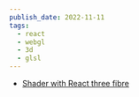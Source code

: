 ```yaml
---
publish_date: 2022-11-11
tags:
  - react
  - webgl
  - 3d
  - glsl
---
```

- [Shader with React three fibre](https://blog.maximeheckel.com/posts/the-magical-world-of-particles-with-react-three-fiber-and-shaders/)
